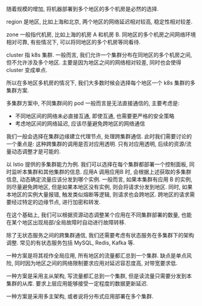 随着规模的增加, 将机器部署到多个地区的多个机房是必然的选择.

region 是地区, 比如上海和北京, 两个地区的网络延迟相对较高, 稳定性相对较差.

zone 一般指代机房, 比如上海的机房 A 和机房 B.
同地区的多个机房之间网络环境相对可靠, 有些情况下, 可以将同地区的多个机房等同看待.

cluster 指 k8s 集群.
一般而言, 我们允许一个集群分布在同地区的多个机房之间, 但不允许涉及多个地区.
主要是因为地区之间的网络相对较差, 同时也会使得 cluster 变成单点.

所以在多地区多机房的情况下, 我们大多数时候会选择每个地区一个 k8s 集群的多集群方案.

多集群方案中, 不同集群间的 pod 一般而言是无法直接通信的, 主要考虑是:
- 不同地区间的网络未必直接互通, 即使互通, 也需要更严格的安全策略
- 考虑地区间的网络延迟, 应该尽量避免跨地区的网络通信

我们一般会选择在集群边缘建立代理节点, 处理跨集群通信.
此时我们需要讨论的一个重点是: 这种跨集群的调用是否对应用透明.
只有对应用透明, 后续的资源/流量动态调整才是可能的.

以 Istio 提供的多集群能力为例.
我们可以选择在每个集群都部署一个控制面板, 同时监听本集群和其他集群的信息.
应用A 调用应用B 时, 会根据上述获取的多集群信息, 动态确定流量应该分发到哪个实例.
一般而言, 如果本集群有应用 B 的实例, 则尽量避免跨地区, 但是如果本地区没有实例, 则会将请求分发到地区.
同时, 如果本地区的实例大量报错, 触发类似熔断等逻辑, 则请求也会跨地区.
跨地区的请求需要经过特定的边缘节点, 进行加密和转发.

在这个基础上, 我们可以根据资源动态调整某个应用在不同集群部署的数量, 也能在某个地区出现局部/全局故障时自动进行故障转移.

除了无状态服务之间的跨集群通信, 我们还需要考虑有状态服务在多集群下的架构调整.
常见的有状态服务包括 MySQL, Redis, Kafka 等.

一种方案是将其视作全局应用, 所有地区的流量都汇总到一个集群.
缺点是单点风险, 同时因为地区之间的网络限制要求应用对延迟容忍度高, 对带宽要求低.

一种方案是采用主从架构, 写流量都汇总到一个集群, 但是读流量只需要分发到本集群的从库.
要求上层应用能够接受一定程度的数据更新延迟.

一种方案是采用多主架构, 或者说将分布式应用部署在多个集群.
